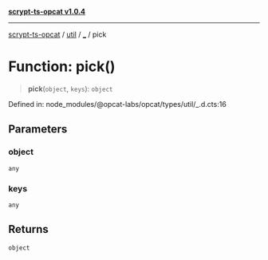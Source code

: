 [**scrypt-ts-opcat v1.0.4**](../../../../README.md)

***

[scrypt-ts-opcat](../../../../README.md) / [util](../../README.md) / [\_](../README.md) / pick

# Function: pick()

> **pick**(`object`, `keys`): `object`

Defined in: node\_modules/@opcat-labs/opcat/types/util/\_.d.cts:16

## Parameters

### object

`any`

### keys

`any`

## Returns

`object`
